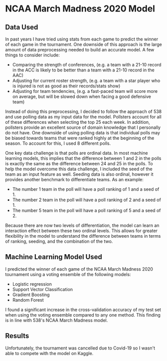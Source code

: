 # NCAA March Madness 2020 Model

## Data Used
In past years I have tried using stats from each game to predict the winner of each game in the tournament. One downside of this approach is the large amount of data preprocessing needed to build an accurate model. A few things to consider include:

* Comparing the strength of conferences, (e.g. a team with a 21-10 record in the ACC is likely to be better than a team with a 21-10 record in the AAC)
* Adjusting for current roster strength, (e.g. a team with a star player who is injured is not as good as their records/stats show)
* Adjusting for team tendencies, (e.g. a fast-paced team will score more on average, but will be slowed down when facing a good defensive team)

Instead of doing this preprocessing, I decided to follow the approach of 538 and use polling data as my input data for the model. Pollsters account for all of these differences when selecting the top 25 each week. In addition, pollsters provide an excellent source of domain knowledge that I personally do not have. One downside of using polling data is that individual polls may be biased towards teams that were ranked highly at the beginning of the season. To account for this, I used 8 different polls.

One key data challenge is that polls are ordinal data. In most machine learning models, this implies that the difference between 1 and 2 in the polls is exactly the same as the difference between 24 and 25 in the polls. To help the model overcome this data challenge, I included the seed of the team as an input feature as well. Seeding data is also ordinal, however it provides another benchmark to differentiate teams. As an example:

* The number 1 team in the poll will have a poll ranking of 1 and a seed of 1.
* The number 2 team in the poll will have a poll ranking of 2 and a seed of 1.
* The number 5 team in the poll will have a poll ranking of 5 and a seed of 2.

Because there are now two levels of differentiation, the model can learn an interaction effect between these two ordinal levels. This allows for greater flexibility in the model to understand the difference between teams in terms of ranking, seeding, and the combination of the two.

## Machine Learning Model Used

I predicted the winner of each game of the NCAA March Madness 2020 tournament using a voting ensemble of the following models:

* Logistic regression
* Support Vector Classification
* Gradient Boosting
* Random Forest

I found a significant increase in the cross-validation accuracy of my test set when using the voting ensemble compared to any one method. This finding is in line with 538's NCAA March Madness model.

## Results

Unfortunately, the tournament was cancelled due to Covid-19 so I wasn't able to compete with the model on Kaggle. 
